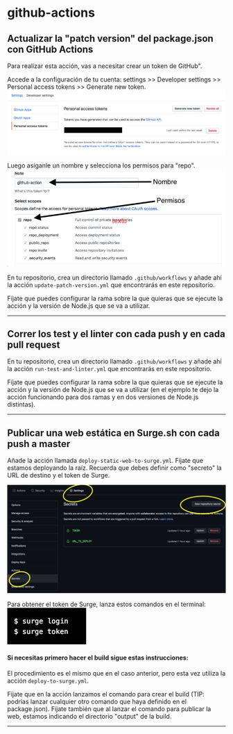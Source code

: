 # github-actions

## Actualizar la "patch version" del package.json con GitHub Actions

Para realizar esta acción, vas a necesitar crear un token de GitHub".  

Accede a la configuración de tu cuenta: settings >> Developer settings >> Personal access tokens >> Generate new token.  
![github_token_01](assets/github_token_01.png)  

Luego asíganle un nombre y selecciona los permisos para "repo".  
![github_token_02](assets/github_token_02.png)  

En tu repositorio, crea un directorio llamado `.github/workflows` y añade ahí la acción `update-patch-version.yml` que encontrarás en este repositorio.  

Fíjate que puedes configurar la rama sobre la que quieras que se ejecute la acción y la versión de Node.js que se va a utilizar.  

------

## Correr los test y el linter con cada push y en cada pull request

En tu repositorio, crea un directorio llamado `.github/workflows` y añade ahí la acción `run-test-and-linter.yml` que encontrarás en este repositorio.  

Fíjate que puedes configurar la rama sobre la que quieras que se ejecute la acción y la versión de Node.js que se va a utilizar (en el ejemplo te dejo la acción funcionando para dos ramas y en dos versiones de Node.js distintas).

------

## Publicar una web estática en Surge.sh con cada push a master

Añade la acción llamada `deploy-static-web-to-surge.yml`. Fíjate que estamos deployando la raíz. Recuerda que debes definir como "secreto" la URL de destino y el token de Surge. 

![secret](assets/secret.png)

Para obtener el token de Surge, lanza estos comandos en el terminal:  
![token_surge](assets/token_surge.png)

####  Si necesitas primero hacer el build sigue estas instrucciones: 

El procedimiento es el mismo que en el caso anterior, pero esta vez utiliza la acción `deploy-to-surge.yml`.  

Fíjate que en la acción lanzamos el comando para crear el build (TIP: podrías lanzar cualquier otro comando que haya definido en el package.json). Fíjate también que al lanzar el comando para publicar la web, estamos indicando el directorio "output" de la build.

------